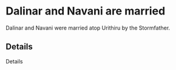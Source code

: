 # Dalinar and Navani are married
Dalinar and Navani were married atop Urithiru by the Stormfather.

## Details
Details
